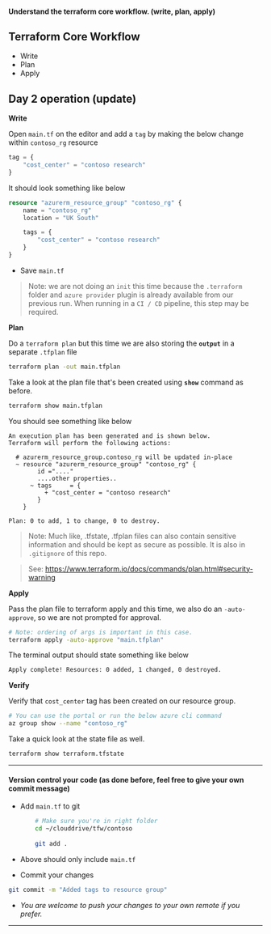 #### Understand the terraform core workflow. (write, plan, apply)

## Terraform Core Workflow

* Write
* Plan 
* Apply

## Day 2 operation (update)

**Write**

Open `main.tf` on the editor and add a `tag` by making the below change within `contoso_rg` resource

```terraform
tag = {
    "cost_center" = "contoso research"
}
```
It should look something like below

``` terraform
resource "azurerm_resource_group" "contoso_rg" {
    name = "contoso_rg"
    location = "UK South"

    tags = {
        "cost_center" = "contoso research"
    } 
}
```

* Save `main.tf` 

> Note: we are not doing an `init` this time because the `.terraform` folder and `azure provider` plugin is already available from our previous run. When running in a `CI / CD` pipeline, this step may be required.

**Plan**

Do a `terraform plan` but this time we are also storing the **`output`** in a separate `.tfplan` file

```bash
terraform plan -out main.tfplan
```  

Take a look at the plan file that's been created using **`show`** command as before.

```bash
terraform show main.tfplan
```   
You should see something like below

```
An execution plan has been generated and is shown below.
Terraform will perform the following actions:

  # azurerm_resource_group.contoso_rg will be updated in-place
  ~ resource "azurerm_resource_group" "contoso_rg" {
        id ="...."
        ....other properties..
      ~ tags     = {
          + "cost_center = "contoso research"
        }
    }

Plan: 0 to add, 1 to change, 0 to destroy.
```
> Note: Much like, .tfstate, .tfplan files can also contain sensitive information and should be kept as secure as possible. It is also in `.gitignore` of this repo.

> See: https://www.terraform.io/docs/commands/plan.html#security-warning

**Apply**

Pass the plan file to terraform apply and this time, we also do an `-auto-approve`, so we are not prompted for approval.

```bash
# Note: ordering of args is important in this case.
terraform apply -auto-approve "main.tfplan"
```

The terminal output should state something like below

```bash
Apply complete! Resources: 0 added, 1 changed, 0 destroyed.
```

**Verify**

Verify that `cost_center` tag has been created on our resource group.

```bash
# You can use the portal or run the below azure cli command
az group show --name "contoso_rg"
```

Take a quick look at the state file as well.

```bash
terraform show terraform.tfstate
```
---

#### Version control your code (as done before, feel free to give your own commit message)

* Add `main.tf` to git

    ```bash
        # Make sure you're in right folder
        cd ~/clouddrive/tfw/contoso
        
        git add .
    ```

* Above should only include `main.tf` 

* Commit your changes

```bash
git commit -m "Added tags to resource group"
```

* _You are welcome to push your changes to your own remote if you prefer._

---